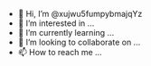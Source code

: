 - 👋 Hi, I’m @xujwu5fumpybmajqYz
- 👀 I’m interested in ...
- 🌱 I’m currently learning ...
- 💞️ I’m looking to collaborate on ...
- 📫 How to reach me ...

<!---
xujwu5fumpybmajqYz/xujwu5fumpybmajqYz is a ✨ special ✨ repository because its `README.md` (this file) appears on your GitHub profile.
You can click the Preview link to take a look at your changes.
--->
